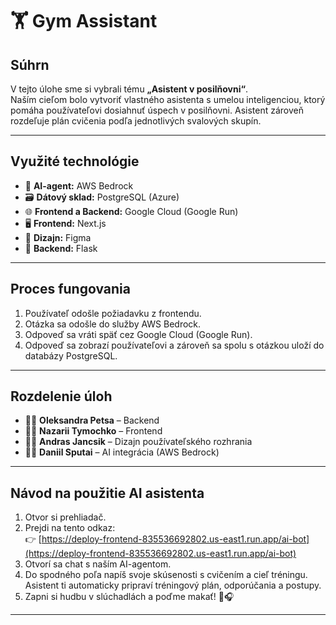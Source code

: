 # 🏋️ Gym Assistant

## Súhrn

V tejto úlohe sme si vybrali tému **„Asistent v posilňovni“**.  
Naším cieľom bolo vytvoriť vlastného asistenta s umelou inteligenciou, ktorý pomáha používateľovi dosiahnuť úspech v posilňovni. Asistent zároveň rozdeľuje plán cvičenia podľa jednotlivých svalových skupín.

---

## Využité technológie

- 🧠 **AI-agent:** AWS Bedrock  
- 🗃️ **Dátový sklad:** PostgreSQL (Azure)  
- 🌐 **Frontend a Backend:** Google Cloud (Google Run)  
- 🖥️ **Frontend:** Next.js  
- 🎨 **Dizajn:** Figma  
- 🔧 **Backend:** Flask  

---

## Proces fungovania

1. Používateľ odošle požiadavku z frontendu.
2. Otázka sa odošle do služby AWS Bedrock.
3. Odpoveď sa vráti späť cez Google Cloud (Google Run).
4. Odpoveď sa zobrazí používateľovi a zároveň sa spolu s otázkou uloží do databázy PostgreSQL.

---

## Rozdelenie úloh

- 🙍‍♀️ **Oleksandra Petsa** – Backend  
- 🙍‍♂️ **Nazarii Tymochko** – Frontend  
- 🙍‍♂️ **Andras Jancsik** – Dizajn používateľského rozhrania  
- 🙍‍♂️ **Daniil Sputai** – AI integrácia (AWS Bedrock)  

---

## Návod na použitie AI asistenta

1. Otvor si prehliadač.
2. Prejdi na tento odkaz:  
   👉 [https://deploy-frontend-835536692802.us-east1.run.app/ai-bot](https://deploy-frontend-835536692802.us-east1.run.app/ai-bot)
3. Otvorí sa chat s naším AI-agentom.
4. Do spodného poľa napíš svoje skúsenosti s cvičením a cieľ tréningu.  
   Asistent ti automaticky pripraví tréningový plán, odporúčania a postupy.
5. Zapni si hudbu v slúchadlách a poďme makať! 💪🎧

---
